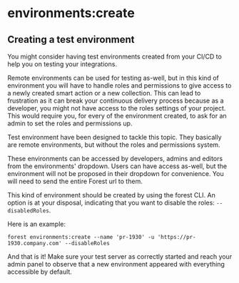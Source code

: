 # environments:create

## Creating a test environment

You might consider having test environments created from your CI/CD to help you on testing your integrations.

Remote environments can be used for testing as-well, but in this kind of environment you will have to handle roles and permissions to give access to a newly created smart action or a new collection. This can lead to frustration as it can break your continuous delivery process because as a developer, you might not have access to the roles settings of your project. This would require you, for every of the environment created, to ask for an admin to set the roles and permissions up.

Test environment have been designed to tackle this topic. They basically are remote environments, but without the roles and permissions system.

These environments can be accessed by developers, admins and editors from the environments' dropdown. Users can have access as-well, but the environment will not be proposed in their dropdown for convenience. You will need to send the entire Forest url to them.

This kind of environment should be created by using the forest CLI. An option is at your disposal, indicating that you want to disable the roles: `--disabledRoles`.

Here is an example:

`forest environments:create --name 'pr-1930' -u 'https://pr-1930.company.com' --disableRoles`

And that is it! Make sure your test server as correctly started and reach your admin panel to observe that a new environment appeared with everything accessible by default.